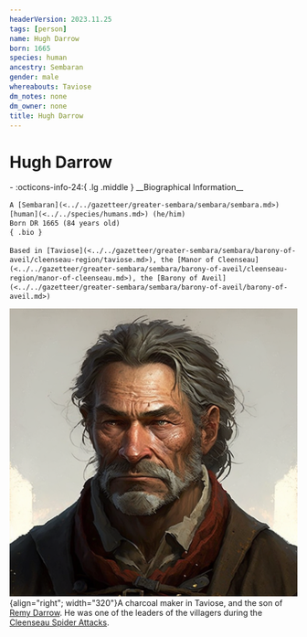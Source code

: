 ```yaml
---
headerVersion: 2023.11.25
tags: [person]
name: Hugh Darrow
born: 1665
species: human
ancestry: Sembaran
gender: male
whereabouts: Taviose
dm_notes: none
dm_owner: none
title: Hugh Darrow
---
```

# Hugh Darrow
<div class="grid cards ext-narrow-margin ext-one-column" markdown>
- :octicons-info-24:{ .lg .middle } __Biographical Information__

    A [Sembaran](<../../gazetteer/greater-sembara/sembara/sembara.md>) [human](<../../species/humans.md>) (he/him)  
    Born DR 1665 (84 years old)  
    { .bio }

    Based in [Taviose](<../../gazetteer/greater-sembara/sembara/barony-of-aveil/cleenseau-region/taviose.md>), the [Manor of Cleenseau](<../../gazetteer/greater-sembara/sembara/barony-of-aveil/cleenseau-region/manor-of-cleenseau.md>), the [Barony of Aveil](<../../gazetteer/greater-sembara/sembara/barony-of-aveil/barony-of-aveil.md>)
</div>


![Hugh Darrow](../../assets/hugh-darrow.png){align="right"; width="320"}A charcoal maker in Taviose, and the son of [Remy Darrow](<./remy-darrow.md>). He was one of the leaders of the villagers during the [Cleenseau Spider Attacks](<../../events/1700s/1719/10/cleenseau-spider-attacks.md>).

